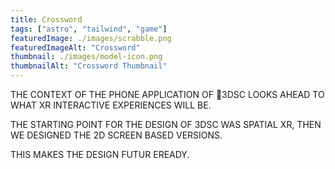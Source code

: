 ```yaml
---
title: Crossword
tags: ["astro", "tailwind", "game"]
featuredImage: ./images/scrabble.png
featuredImageAlt: "Crossword"
thumbnail: ./images/model-icon.png
thumbnailAlt: "Crossword Thumbnail"
---
```


THE CONTEXT OF THE PHONE APPLICATION OF 3DSC LOOKS AHEAD TO WHAT XR INTERACTIVE
EXPERIENCES WILL BE.

THE STARTING POINT FOR THE DESIGN OF 3DSC
WAS SPATIAL XR, THEN WE DESIGNED THE 2D
SCREEN BASED VERSIONS.

THIS MAKES THE DESIGN FUTUR EREADY. 